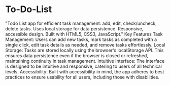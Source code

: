 # To-Do-List
"Todo List app for efficient task management: add, edit, check/uncheck, delete tasks. Uses local storage for data persistence. Responsive, accessible design. Built with HTML5, CSS3, JavaScript."
Key Features
Task Management: Users can add new tasks, mark tasks as completed with a single click, edit task details as needed, and remove tasks effortlessly.
Local Storage: Tasks are stored locally using the browser's localStorage API. This ensures data persistence even if the browser is closed or refreshed, maintaining continuity in task management.
Intuitive Interface: The interface is designed to be intuitive and responsive, catering to users of all technical levels.
Accessibility: Built with accessibility in mind, the app adheres to best practices to ensure usability for all users, including those with disabilities.

